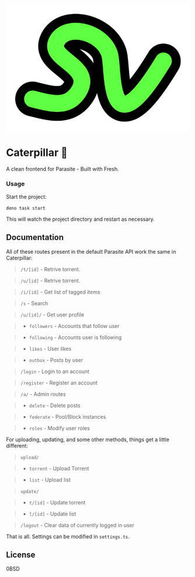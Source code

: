 ![](static/logo.svg)

# Caterpillar 🐛

A clean frontend for Parasite - Built with Fresh.

### Usage

Start the project:

```
deno task start
```

This will watch the project directory and restart as necessary.

## Documentation

All of these routes present in the default Parasite API work the same in
Caterpillar:

> `/t/[id]` - Retrive torrent.

> `/u/[id]` - Retrive torrent.

> `/i/[id]` - Get list of tagged items

> `/s` - Search

> `/u/[id]/` - Get user profile

> - `followers` - Accounts that follow user

> - `following` - Accounts user is following

> - `likes` - User likes

> - `outbox` - Posts by user

> `/login` - Login to an account

> `/register` - Register an account

> `/a/` - Admin routes

> - `delete` - Delete posts

> - `federate` - Pool/Block instances

> - `roles` - Modify user roles

For uploading, updating, and some other methods, things get a little different:

> `upload/`

> - `torrent` - Upload Torrent

> - `list` - Upload list

> `update/`

> - `t/[id]` - Update torrent

> - `l/[id]` - Update list

> `/logout` - Clear data of currently logged in user

That is all. Settings can be modified in `settings.ts`.

## License

0BSD
